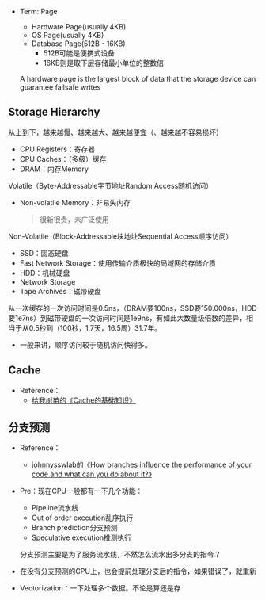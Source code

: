 + Term: Page
	+ Hardware Page(usually 4KB)
	+ OS Page(usually 4KB)
	+ Database Page(512B - 16KB)
		+ 512B可能是便携式设备
		+ 16KB则是取下层存储最小单位的整数倍

	A hardware page is the largest block of data that the storage device can guarantee failsafe writes

## Storage Hierarchy

从上到下，越来越慢、越来越大、越来越便宜（、越来越不容易损坏）

+ CPU Registers：寄存器
+ CPU Caches：（多级）缓存
+ DRAM：内存Memory

Volatile（Byte-Addressable字节地址Random Access随机访问）  

+ Non-volatile Memory：非易失内存
	>很新很贵，未广泛使用

Non-Volatile（Block-Addressable块地址Sequential Access顺序访问）  

+ SSD：固态硬盘
+ Fast Network Storage：使用传输介质极快的局域网的存储介质
+ HDD：机械硬盘
+ Network Storage
+ Tape Archives：磁带硬盘

从一次缓存的一次访问时间是0.5ns，（DRAM要100ns，SSD要150.000ns，HDD要1e7ns）到磁带硬盘的一次访问时间是1e9ns，有如此大数量级倍数的差异，相当于从0.5秒到（100秒，1.7天，16.5周）31.7年。

+ 一般来讲，顺序访问较于随机访问快得多。

## Cache

+ Reference：
	+ [给我树苗的《Cache的基础知识》](https://zhuanlan.zhihu.com/p/632189718)

## 分支预测

+ Reference：
	+ [johnnysswlab的《How branches influence the performance of your code and what can you do about it?》](https://johnnysswlab.com/how-branches-influence-the-performance-of-your-code-and-what-can-you-do-about-it/)

+ Pre：现在CPU一般都有一下几个功能：
	+ Pipeline流水线
	+ Out of order execution乱序执行
	+ Branch prediction分支预测
	+ Speculative execution推测执行

	分支预测主要是为了服务流水线，不然怎么流水出多分支的指令？

+ 在没有分支预测的CPU上，也会提前处理分支后的指令，如果错误了，就重新

+ Vectorization：一下处理多个数据。不论是算还是存
